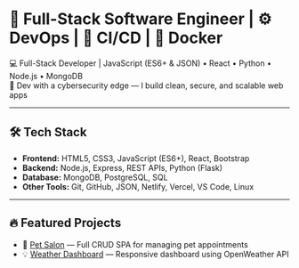 # 🚀 Full-Stack Software Engineer | ⚙️ DevOps | 🔁 CI/CD | 🐳 Docker

💻 Full-Stack Developer | JavaScript (ES6+ & JSON) • React • Python • Node.js • MongoDB  
🔐 Dev with a cybersecurity edge — I build clean, secure, and scalable web apps

---

## 🛠️ Tech Stack
- **Frontend:** HTML5, CSS3, JavaScript (ES6+), React, Bootstrap
- **Backend:** Node.js, Express, REST APIs, Python (Flask)
- **Database:** MongoDB, PostgreSQL, SQL
- **Other Tools:** Git, GitHub, JSON, Netlify, Vercel, VS Code, Linux

---

## 🔥 Featured Projects
- 🚀 [Pet Salon](https://github.com/CodeMagicianEquinox/Pet-Salon) — Full CRUD SPA for managing pet appointments  
- 💡 [Weather Dashboard](#) — Responsive dashboard using OpenWeather API  
